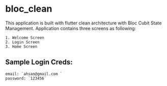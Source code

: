 # bloc_clean

This application is built with flutter clean architecture with Bloc Cubit State Management. Application contains three screens as following:

    1. Welcome Screen
    2. Login Screen
    3. Home Screen

## Sample Login Creds:
    email: `ahsan@gmail.com `
    password: `123456`


